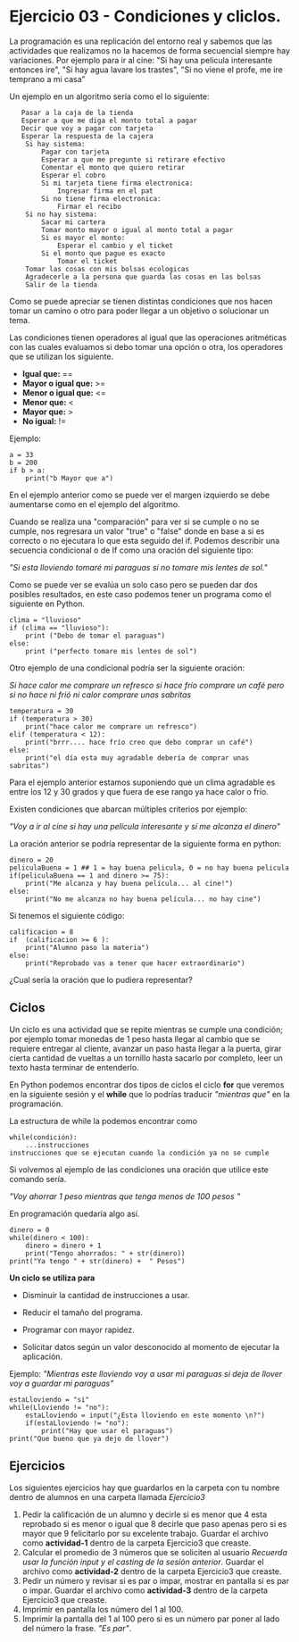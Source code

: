 
# Ejercicio 03 - Condiciones y cliclos.

La programación es una replicación del entorno real y sabemos que las actividades que realizamos no la hacemos de forma secuencial siempre hay variaciones. Por ejemplo para ir al cine: "Si hay una pelicula interesante entonces ire", "Si hay agua lavare los trastes", "Si no viene el profe, me ire temprano a mi casa"

Un ejemplo en un algoritmo sería como el lo siguiente:

       Pasar a la caja de la tienda
       Esperar a que me diga el monto total a pagar
       Decir que voy a pagar con tarjeta
       Esperar la respuesta de la cajera
       	Si hay sistema:
       		Pagar con tarjeta
       		Esperar a que me pregunte si retirare efectivo
       		Comentar el monto que quiero retirar
       		Esperar el cobro
       		Si mi tarjeta tiene firma electronica:
       			Ingresar firma en el pat
       		Si no tiene firma electronica:
       			Firmar el recibo
      	Si no hay sistema:
      		Sacar mi cartera
      		Tomar monto mayor o igual al monto total a pagar
      		Si es mayor el monto:
    			Esperar el cambio y el ticket
    		Si el monto que pague es exacto
    			Tomar el ticket
    	Tomar las cosas con mis bolsas ecologicas
    	Agradecerle a la persona que guarda las cosas en las bolsas
    	Salir de la tienda 

Como se puede apreciar se tienen distintas condiciones que nos hacen tomar un camino o otro para poder llegar a un objetivo o solucionar un tema. 

Las condiciones tienen operadores al igual que las operaciones aritméticas con las cuales evaluamos si debo tomar una opción o otra, los operadores que se utilizan los siguiente.
- **Igual que:**     ==
- **Mayor o igual que:**     >=
- **Menor o igual que:**     <=
- **Menor que:**     <
- **Mayor que:** >
- **No igual:** !=

Ejemplo:

    a = 33  
    b = 200  
    if b > a:  
	    print("b Mayor que a")
	    
En el ejemplo anterior como se puede ver el margen izquierdo se debe aumentarse como en el ejemplo del algoritmo.

Cuando se realiza una "comparación" para ver si se cumple o no se cumple, nos regresara un valor "true" o "false" donde en base a si es correcto o no ejecutara lo que esta seguido del if. 
Podemos describir una secuencia condicional o de If como una oración del siguiente tipo:

*"Si esta lloviendo tomaré mi paraguas si no tomare mis lentes de sol."*

Como se puede ver se evalúa un solo caso pero se pueden dar dos posibles resultados, en este caso podemos tener un programa como el siguiente en Python.

    clima = "lluvioso"
    if (clima == "lluvioso"):
    	print ("Debo de tomar el paraguas")
    else:
    	print ("perfecto tomare mis lentes de sol")
   
  Otro ejemplo de una condicional podría ser la siguiente oración:
  
*Si hace calor me comprare un refresco si hace frío comprare un café pero si no hace ni frió ni calor comprare unas sabritas*

    temperatura = 30
    if (temperatura > 30)
    	print("hace calor me comprare un refresco")
    elif (temperatura < 12):
    	print("brrr.... hace frío creo que debo comprar un café")
    else: 
    	print("el día esta muy agradable debería de comprar unas sabritas")

Para el ejemplo anterior estamos suponiendo que un clima agradable es entre los 12 y 30 grados y que fuera de ese rango ya hace calor o frío. 

Existen condiciones que abarcan múltiples criterios por ejemplo: 

*"Voy a ir al cine si hay una película interesante y sí me alcanza el dinero"*

La oración anterior se podría representar de la siguiente forma en python:

    dinero = 20
    peliculaBuena = 1 ## 1 = hay buena pelicula, 0 = no hay buena pelicula
    if(peliculaBuena == 1 and dinero >= 75):
    	print("Me alcanza y hay buena película... al cine!")
    else: 
    	print("No me alcanza no hay buena película... no hay cine")

Si tenemos el siguiente código: 

    calificacion = 8
    if  (calificacion >= 6 ):
    	print("Alumno paso la materia")
    else: 
    	print("Reprobado vas a tener que hacer extraordinario")

¿Cual sería la oración que lo pudiera representar?

## Ciclos
Un ciclo es una actividad que se repite mientras se cumple una condición; por ejemplo tomar monedas de 1 peso hasta llegar al cambio que se requiere entregar al cliente, avanzar un paso hasta llegar a la puerta, girar cierta cantidad de vueltas a un tornillo hasta sacarlo por completo, leer un texto hasta terminar de entenderlo. 

En Python podemos encontrar dos tipos de ciclos el ciclo **for** que veremos en la siguiente sesión y el **while** que lo podrías traducir *"mientras que"* en la programación. 

La estructura de while la podemos encontrar como

    while(condición):
    	...instrucciones
    instrucciones que se ejecutan cuando la condición ya no se cumple

Si volvemos al ejemplo de las condiciones  una oración que utilice este comando sería. 

*"Voy ahorrar 1 peso mientras que tenga menos de 100 pesos "*

En programación quedaría algo así. 

    dinero = 0
    while(dinero < 100):
    	dinero = dinero + 1
    	print("Tengo ahorrados: " + str(dinero))
    print("Ya tengo " + str(dinero) +  " Pesos")

**Un ciclo se utiliza para** 
-   Disminuir la cantidad de instrucciones a usar.
    
-   Reducir el tamaño del programa.
    
-   Programar con mayor rapidez.
    
-   Solicitar datos según un valor desconocido al momento de ejecutar la aplicación.

Ejemplo: 
*"Mientras este lloviendo voy a usar mi paraguas si deja de llover voy a guardar mi paraguas"*

    estaLloviendo = "si"
    while(Lloviendo != "no"): 
    	estaLloviendo = input("¿Esta lloviendo en este momento \n?")
    	if(estaLloviendo != "no"):
    		print("Hay que usar el paraguas")
    print("Que bueno que ya dejo de llover")

## Ejercicios
Los siguientes ejercicios hay que guardarlos en la carpeta con tu nombre dentro de alumnos en una carpeta llamada *Ejercicio3*
1. Pedir la calificación de un alumno y decirle si es menor que 4 esta reprobado si es menor o igual que 8 decirle que paso apenas pero si es mayor que 9 felicitarlo por su excelente trabajo. Guardar el archivo como **actividad-1** dentro de la carpeta Ejercicio3 que creaste.
2. Calcular el promedio de 3 números que se soliciten al usuario *Recuerda usar la función input y el casting de la sesión anterior*. Guardar el archivo como **actividad-2** dentro de la carpeta Ejercicio3 que creaste.
3. Pedir un número y revisar si es par o impar, mostrar en pantalla si es par o impar. Guardar el archivo como **actividad-3** dentro de la carpeta Ejercicio3 que creaste.
4. Imprimir en pantalla los número del 1 al 100.
5. Imprimir la pantalla del 1 al 100 pero si es un número par poner al lado del número la frase. *"Es par"*.